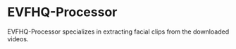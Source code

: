 # EVFHQ-Processor
EVFHQ-Processor specializes in extracting facial clips from the downloaded videos.
